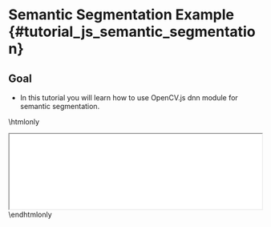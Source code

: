 Semantic Segmentation Example {#tutorial_js_semantic_segmentation}
=======================================

Goal
----

- In this tutorial you will learn how to use OpenCV.js dnn module for semantic segmentation.

\htmlonly
<iframe src="../../js_semantic_segmentation.html" width="100%"
        onload="this.style.height=this.contentDocument.body.scrollHeight +'px';">
</iframe>
\endhtmlonly